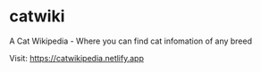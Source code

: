 # catwiki
 A Cat Wikipedia - Where you can find cat infomation of any breed


Visit: https://catwikipedia.netlify.app
